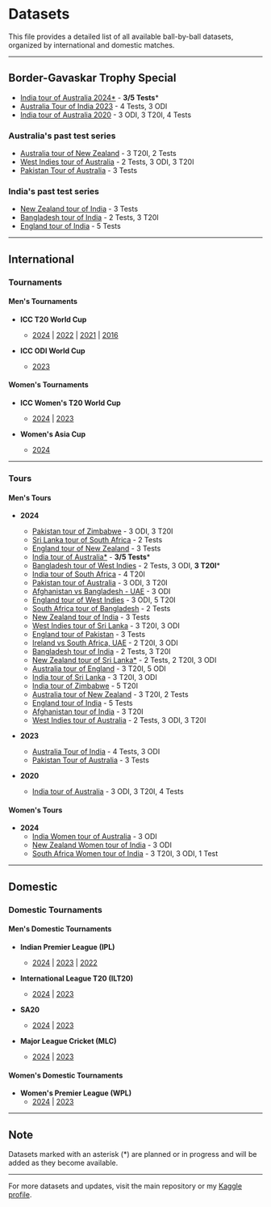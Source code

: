 # Datasets

This file provides a detailed list of all available ball-by-ball datasets, organized by international and domestic matches.

---

## Border-Gavaskar Trophy Special

- [India tour of Australia 2024*](International/Men's/Tours/2024/ind_aus_2024) - **3/5 Tests***
- [Australia Tour of India 2023](International/Men's/Tours/2023/aus_ind_2023) - 4 Tests, 3 ODI
- [India tour of Australia 2020](International/Men's/Tours/2020/ind_aus_2020) - 3 ODI, 3 T20I, 4 Tests

### Australia's past test series

- [Australia tour of New Zealand](International/Men's/Tours/2024/aus_nz_2024) - 3 T20I, 2 Tests
- [West Indies tour of Australia](International/Men's/Tours/2024/wi_aus_2024) - 2 Tests, 3 ODI, 3 T20I
- [Pakistan Tour of Australia](International/Men's/Tours/2023/pak_aus_2023) - 3 Tests

### India's past test series

- [New Zealand tour of India](International/Men's/Tours/2024/nz_ind_2024) - 3 Tests
- [Bangladesh tour of India](International/Men's/Tours/2024/ban_ind_2024) - 2 Tests, 3 T20I
- [England tour of India](International/Men's/Tours/2024/eng_ind_2024) - 5 Tests

---

## International

### Tournaments

#### Men's Tournaments

- **ICC T20 World Cup**
  - [2024](International/Men's/Tournaments/T20_WC/2024) | [2022](International/Men's/Tournaments/T20_WC/2022) | [2021](International/Men's/Tournaments/T20_WC/2021) | [2016](International/Men's/Tournaments/T20_WC/2016)

- **ICC ODI World Cup**
  - [2023](International/Men's/Tournaments/ODI_WC/2023)

#### Women's Tournaments

- **ICC Women's T20 World Cup**
  - [2024](International/Women's/WT20%20WC/2024) | [2023](International/Women's/WT20%20WC/2023)
  
- **Women's Asia Cup**
  - [2024](International/Women's/W%20Asia%20Cup/2024)

---

### Tours

#### Men's Tours

- **2024**
  - [Pakistan tour of Zimbabwe](International/Men's/Tours/2024/pak_zim_2024) - 3 ODI, 3 T20I
  - [Sri Lanka tour of South Africa](International/Men's/Tours/2024/sl_rsa_2024) - 2 Tests
  - [England tour of New Zealand](International/Men's/Tours/2024/eng_nz_2024) - 3 Tests
  - [India tour of Australia*](International/Men's/Tours/2024/ind_aus_2024) - **3/5 Tests***
  - [Bangladesh tour of West Indies](International/Men's/Tours/2024/ban_wi_2024) - 2 Tests, 3 ODI, **3 T20I***
  - [India tour of South Africa](International/Men's/Tours/2024/ind_sa_2024) - 4 T20I
  - [Pakistan tour of Australia](International/Men's/Tours/2024/pak_aus_2024) - 3 ODI, 3 T20I
  - [Afghanistan vs Bangladesh - UAE](International/Men's/Tours/2024/afg_ban_2024) - 3 ODI
  - [England tour of West Indies](International/Men's/Tours/2024/eng_wi_2024) - 3 ODI, 5 T20I
  - [South Africa tour of Bangladesh](International/Men's/Tours/2024/rsa_ban_2024) - 2 Tests
  - [New Zealand tour of India](International/Men's/Tours/2024/nz_ind_2024) - 3 Tests
  - [West Indies tour of Sri Lanka](International/Men's/Tours/2024/wi_sl_2024) - 3 T20I, 3 ODI
  - [England tour of Pakistan](International/Men's/Tours/2024/eng_pak_2024) - 3 Tests
  - [Ireland vs South Africa, UAE](International/Men's/Tours/2024/ire_rsa_2024) - 2 T20I, 3 ODI
  - [Bangladesh tour of India](International/Men's/Tours/2024/ban_ind_2024) - 2 Tests, 3 T20I
  - [New Zealand tour of Sri Lanka*](International/Men's/Tours/2024/nz_sl_2024) - 2 Tests, 2 T20I, 3 ODI
  - [Australia tour of England](International/Men's/Tours/2024/aus_eng_2024) - 3 T20I, 5 ODI
  - [India tour of Sri Lanka](International/Men's/Tours/2024/ind_sl_2024) - 3 T20I, 3 ODI
  - [India tour of Zimbabwe](International/Men's/Tours/2024/ind_zim_2024) - 5 T20I
  - [Australia tour of New Zealand](International/Men's/Tours/2024/aus_nz_2024) - 3 T20I, 2 Tests
  - [England tour of India](International/Men's/Tours/2024/eng_ind_2024) - 5 Tests
  - [Afghanistan tour of India](International/Men's/Tours/2024/afg_ind_2024) - 3 T20I
  - [West Indies tour of Australia](International/Men's/Tours/2024/wi_aus_2024) - 2 Tests, 3 ODI, 3 T20I

- **2023**
  - [Australia Tour of India](International/Men's/Tours/2023/aus_ind_2023) - 4 Tests, 3 ODI
  - [Pakistan Tour of Australia](International/Men's/Tours/2023/pak_aus_2023) - 3 Tests

- **2020**
  - [India tour of Australia](International/Men's/Tours/2020/ind_aus_2020) - 3 ODI, 3 T20I, 4 Tests

#### Women's Tours

- **2024**
  - [India Women tour of Australia](International/Women's/Tours/2024/indw_ausw_2024) - 3 ODI
  - [New Zealand Women tour of India](International/Women's/Tours/2024/nzw_indw_2024) - 3 ODI
  - [South Africa Women tour of India](International/Women's/2024/saw_indw_2024) - 3 T20I, 3 ODI, 1 Test

---

## Domestic

### Domestic Tournaments

#### Men's Domestic Tournaments

- **Indian Premier League (IPL)**
  - [2024](Domestic/Men's/IPL/2024) | [2023](Domestic/Men's/IPL/2023) | [2022](Domestic/Men's/IPL/2022)

- **International League T20 (ILT20)**
  - [2024](Domestic/Men's/ILT20/2024) | [2023](Domestic/Men's/ILT20/2023)

- **SA20**
  - [2024](Domestic/Men's/SA20/2024) | [2023](Domestic/Men's/SA20/2023)

- **Major League Cricket (MLC)**
  - [2024](Domestic/Men's/MLC/2024) | [2023](Domestic/Men's/MLC/2023)

#### Women's Domestic Tournaments

- **Women's Premier League (WPL)**
  - [2024](Domestic/Women's/WPL/2024) | [2023](Domestic/Women's/WPL/2023)

---

## Note

Datasets marked with an asterisk (*) are planned or in progress and will be added as they become available.

---

For more datasets and updates, visit the main repository or my [Kaggle profile](https://www.kaggle.com/sahiltailor).
